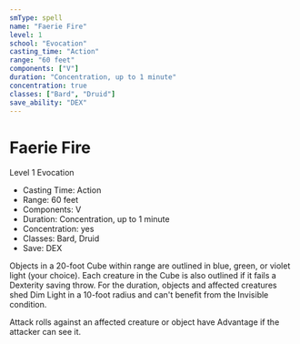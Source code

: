 ```yaml
---
smType: spell
name: "Faerie Fire"
level: 1
school: "Evocation"
casting_time: "Action"
range: "60 feet"
components: ["V"]
duration: "Concentration, up to 1 minute"
concentration: true
classes: ["Bard", "Druid"]
save_ability: "DEX"
---
```


# Faerie Fire
Level 1 Evocation

- Casting Time: Action
- Range: 60 feet
- Components: V
- Duration: Concentration, up to 1 minute
- Concentration: yes
- Classes: Bard, Druid
- Save: DEX

Objects in a 20-foot Cube within range are outlined in blue, green, or violet light (your choice). Each creature in the Cube is also outlined if it fails a Dexterity saving throw. For the duration, objects and affected creatures shed Dim Light in a 10-foot radius and can't benefit from the Invisible condition.

Attack rolls against an affected creature or object have Advantage if the attacker can see it.
